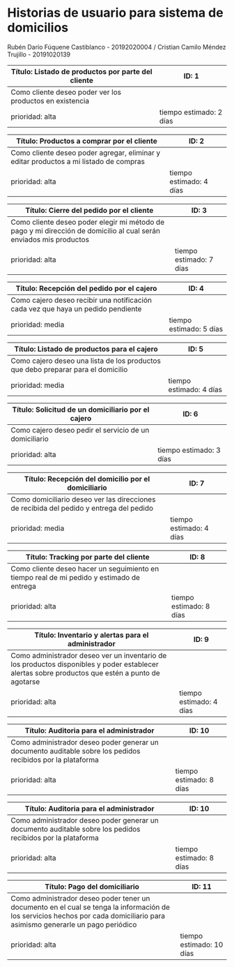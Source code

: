 # Historias de usuario para sistema de domicilios
Rubén Darío Fúquene Castiblanco - 20192020004 / Cristian Camilo Méndez Trujillo - 20191020139

| Título: Listado de productos por parte del cliente  | ID: 1 |
| ------------- | ------------- |
| Como cliente deseo poder ver los productos en existencia |
| prioridad: alta  | tiempo estimado: 2 días |

| Título: Productos a comprar por el cliente  | ID: 2 |
| ------------- | ------------- |
| Como cliente deseo poder agregar, eliminar y editar productos a mi listado de compras |
| prioridad: alta  | tiempo estimado: 4 días |

| Título: Cierre del pedido por el cliente  | ID: 3 |
| ------------- | ------------- |
| Como cliente deseo poder elegir mi método de pago y mi dirección de domicilio al cual serán enviados mis productos |
| prioridad: alta  | tiempo estimado: 7 días |

| Título: Recepción del pedido por el cajero | ID: 4 |
| ------------- | ------------- |
| Como cajero deseo recibir una notificación cada vez que haya un pedido pendiente |
| prioridad: media  | tiempo estimado: 5 días |

| Título: Listado de productos para el cajero | ID: 5 |
| ------------- | ------------- |
| Como cajero deseo una lista de los productos que debo preparar para el domicilio |
| prioridad: media  | tiempo estimado: 4 días |

| Título: Solicitud de un domiciliario por el cajero | ID: 6 |
| ------------- | ------------- |
| Como cajero deseo pedir el servicio de un domiciliario |
| prioridad: alta  | tiempo estimado: 3 días |

| Título: Recepción del domicilio por el domiciliario | ID: 7 |
| ------------- | ------------- |
| Como domiciliario deseo ver las direcciones de recibida del pedido y entrega del pedido |
| prioridad: media  | tiempo estimado: 4 días |

| Título: Tracking por parte del cliente | ID: 8 |
| ------------- | ------------- |
| Como cliente deseo hacer un seguimiento en tiempo real de mi pedido y estimado de entrega |
| prioridad: alta  | tiempo estimado: 8 días |

| Título: Inventario y alertas para el administrador | ID: 9 |
| ------------- | ------------- |
| Como administrador deseo ver un inventario de los productos disponibles y poder establecer alertas sobre productos que estén a punto de agotarse |
| prioridad: alta  | tiempo estimado: 4 días |

| Título: Auditoria para el administrador | ID: 10 |
| ------------- | ------------- |
| Como administrador deseo poder generar un documento auditable sobre los pedidos recibidos por la plataforma |
| prioridad: alta  | tiempo estimado: 8 días |

| Título: Auditoria para el administrador | ID: 10 |
| ------------- | ------------- |
| Como administrador deseo poder generar un documento auditable sobre los pedidos recibidos por la plataforma |
| prioridad: alta  | tiempo estimado: 8 días |

| Título: Pago del domiciliario | ID: 11 |
| ------------- | ------------- |
| Como administrador deseo poder tener un documento en el cual se tenga la información de los servicios hechos por cada domiciliario para asimismo generarle un pago periódico |
| prioridad: alta  | tiempo estimado: 10 días |

